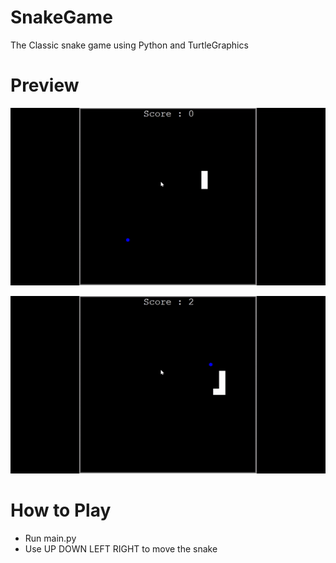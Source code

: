 # SnakeGame
The Classic snake game using Python and TurtleGraphics

# Preview
![Preview1](images/1.gif)

![Preview2](images/2.gif)

# How to Play
* Run main.py
* Use UP DOWN LEFT RIGHT to move the snake
